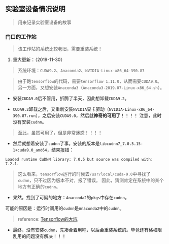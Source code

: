## 实验室设备情况说明

> 用来记录实验室设备的故事

### 门口的工作站

> 该工作站的系统比较老旧，需要重装系统！

1. 重大更新：（2019-11-30）
  
  > 系统环境：`CUDA9.2`、`Anaconda2`、`NVIDIA-Linux-x86_64-390.87`
  
  > 由于跑`tensorflow`的代码，需要`tensorflow 1.11.0`，从而需要`CUDA9.0`。另一方面，又想安装`Anaconda3`（`Anaconda3-2019.07-Linux-x86_64.sh`）。
  
  * 安装`CUDA9.0`后不管用，折腾了半天，因此想卸载`CUDA9.2`。
  
  * `CUDA9.2`卸载之后，又重新安装`NVIDIA`显卡驱动（`NVIDIA-Linux-x86_64-390.87.run`），之后安装`CUDA9.0`，然后就**神奇的可用了**！！！！
  注意，此时没有安装`cudnn`。
  
  > 至此，虽然可用了，但是非常迷惑！！！！
  
  * 然后就想着安装了`cudnn`了事。安装的版本是`libcudnn7_7.0.5.15-1+cuda9.0_amd64`，结果报错：
  
  ```
  Loaded runtime CuDNN library: 7.0.5 but source was compiled with: 7.2.1.
  ```
  
  > 这么看来，`tensorflow`运行的时候去`/usr/local/cuda-9.0`中寻找了`cudnn`，只不过因为版本不对，报了错误。
  因此，猜测肯定在系统中的某个地方有正确的`cudnn`。
  
  * 果然，找到了可疑的地方：`Anaconda2`的`pkgs`中存在`cudnn`。
  
  可能的原因是：运行时调用的`cudnn`是`Anaconda2`中的`cudnn`。 
  
  > reference: [Tensorflow的大坑](https://blog.csdn.net/Tilamy/article/details/88616201)

  * 最终，没有安装`cudnn`，先凑合着用吧，以后会重装系统的。毕竟还有格权限乱用的问题没有解决！！！
  
  
